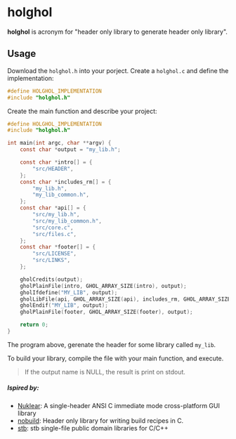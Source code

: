 # holghol

**holghol** is acronym for "header only library to generate header only library".


## Usage

Download the `holghol.h` into your porject. Create a `holghol.c` and define the implementation:

```c
#define HOLGHOL_IMPLEMENTATION
#include "holghol.h"
```

Create the main function and describe your project:
```c
#define HOLGHOL_IMPLEMENTATION
#include "holghol.h"

int main(int argc, char **argv) {
	const char *output = "my_lib.h";

	const char *intro[] = {
        "src/HEADER",
	};
	const char *includes_rm[] = {
		"my_lib.h",
		"my_lib_common.h",
	};
	const char *api[] = {
		"src/my_lib.h",
		"src/my_lib_common.h",
        "src/core.c",
        "src/files.c",
	};
	const char *footer[] = {
		"src/LICENSE",
		"src/LINKS",
	};

	gholCredits(output);
	gholPlainFile(intro, GHOL_ARRAY_SIZE(intro), output);
	gholIfdefine("MY_LIB", output);
	gholLibFile(api, GHOL_ARRAY_SIZE(api), includes_rm, GHOL_ARRAY_SIZE(includes_rm), output);
	gholEndif("MY_LIB", output);
	gholPlainFile(footer, GHOL_ARRAY_SIZE(footer), output);

    return 0;
}
```

The program above, gerenate the header for some library called `my_lib`.

To build your library, compile the file with your main function, and execute.

> If the output name is NULL, the result is print on stdout.


##### Ispired by:

- [Nuklear](https://github.com/Immediate-Mode-UI/Nuklear): A single-header ANSI C immediate mode cross-platform GUI library
- [nobuild](https://github.com/tsoding/nobuild): Header only library for writing build recipes in C.
- [stb](https://github.com/nothings/stb): stb single-file public domain libraries for C/C++

